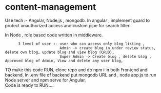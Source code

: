 # content-management
Use tech :- Angular, Node.js , mongodb.
In angular ,  implement guard to protect unauthorized access and custom pipe for search filter.

In Node ,    role based code written in middleware.

          3 level of user :- user who can access only blog listing ,
                             Admin -> create blog in under review status, delete own blog, update blog and view blog (CRUD),
                             Super Admin -> Create blog , delete blog , Approved blog of Admin, View and delete any user blog,
                               
                               
 TO make this code RUN, 
 clone repo and do npm i in both Frontend and backend,
 In .env file of backend put mongodb URL and ,
 node app.js to run Node server and npm serve for Angular,  
 Code is ready to RUN....  
 
